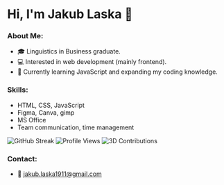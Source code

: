 # Hi, I'm Jakub Laska 👋

### About Me:
- 🎓 Linguistics in Business graduate.
- 💻 Interested in web development (mainly frontend).
- 🌱 Currently learning JavaScript and expanding my coding knowledge.

### Skills:
- HTML, CSS, JavaScript
- Figma, Canva, gimp
- MS Office
- Team communication, time management
  
![GitHub Streak](https://github-readme-streak-stats.herokuapp.com/?user=Jakub-Laska&theme=highcontrast)
![Profile Views](https://komarev.com/ghpvc/?username=Jakub-Laska&color=brightgreen)
![3D Contributions](https://github.com/Jakub-Laska/JakubLaska/blob/main/profile-3d-contrib/profile-night-rainbow.svg)

### Contact:
- 📧 [jakub.laska1911@gmail.com](mailto:jakub.laska1911@gmail.com)
